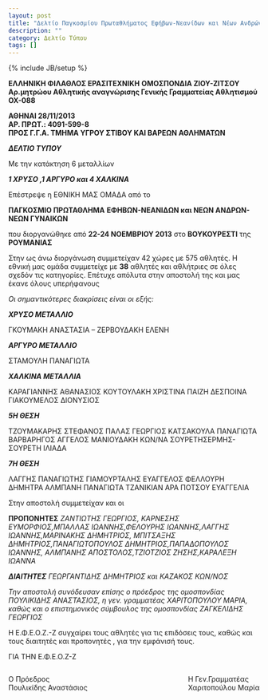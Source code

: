 ```yaml
---
layout: post
title: "Δελτίο Παγκοσμίου Πρωταθλήματος Εφήβων-Νεανίδων και Νέων Ανδρών-Νέων Γυναικών, Βουκουρέστι 2013"
description: ""
category: Δελτίο Τύπου
tags: []
---
```

{% include JB/setup %}

**ΕΛΛΗΝΙΚΗ ΦΙΛΑΘΛΟΣ ΕΡΑΣΙΤΕΧΝΙKH** **OΜΟΣΠΟΝΔΙΑ ΖΙΟΥ-ΖΙΤΣΟΥ** **Αρ.μητρώου Αθλητικής αναγνώρισης Γενικής Γραμματείας Αθλητισμού ΟΧ-088**

**ΑΘΗΝΑΙ 28/11/2013**  
**ΑΡ. ΠΡΩΤ.: 4091-599-8**      
**ΠΡΟΣ Γ.Γ.Α. ΤΜΗΜΑ ΥΓΡΟΥ ΣΤΙΒΟΥ ΚΑΙ ΒΑΡΕΩΝ ΑΘΛΗΜΑΤΩΝ**              

**_ΔΕΛΤΙΟ ΤΥΠΟΥ_**

Με την κατάκτηση 6 μεταλλίων 

**_1 ΧΡΥΣΟ ,1 ΑΡΓΥΡΟ και 4 ΧΑΛΚΙΝΑ_**

Επέστρεψε η ΕΘΝΙΚΗ ΜΑΣ ΟΜΑΔΑ από το 

**ΠΑΓΚΟΣΜΙΟ ΠΡΩΤΑΘΛΗΜΑ**
**ΕΦΗΒΩΝ-ΝΕΑΝΙΔΩΝ και ΝΕΩΝ ΑΝΔΡΩΝ-ΝΕΩΝ ΓΥΝΑΙΚΩΝ**

που διοργανώθηκε από **22-24 ΝΟΕΜΒΡΙΟΥ 2013** στο **ΒΟΥΚΟΥΡΕΣΤΙ** της **ΡΟΥΜΑΝΙΑΣ**

Στην ως άνω  διοργάνωση συμμετείχαν  42 χώρες με 575  αθλητές.
Η εθνική μας ομάδα συμμετείχε με **38** αθλητές και αθλήτριες σε όλες σχεδόν τις κατηγορίες. Επέτυχε απόλυτα στην αποστολή της και μας έκανε όλους υπερήφανους
      
_Οι σημαντικότερες διακρίσεις είναι οι εξής:_ 

**_ΧΡΥΣΟ ΜΕΤΑΛΛΙΟ_**

ΓΚΟΥΜΑΚΗ ΑΝΑΣΤΑΣΙΑ – ΖΕΡΒΟΥΔΑΚΗ ΕΛΕΝΗ

**_ΑΡΓΥΡΟ ΜΕΤΑΛΛΙΟ_**

ΣΤΑΜΟΥΛΗ ΠΑΝΑΓΙΩΤΑ

**_ΧΑΛΚΙΝΑ ΜΕΤΑΛΛΙΑ_**

ΚΑΡΑΓΙΑΝΝΗΣ ΑΘΑΝΑΣΙΟΣ
ΚΟΥΤΟΥΛΑΚΗ ΧΡΙΣΤΙΝΑ
ΠΑΙΖΗ ΔΕΣΠΟΙΝΑ
ΓΙΑΚΟΥΜΕΛΟΣ ΔΙΟΝΥΣΙΟΣ

**_5Η ΘΕΣΗ_**

ΤΖΟΥΜΑΚΑΡΗΣ ΣΤΕΦΑΝΟΣ
ΠΑΛΑΣ ΓΕΩΡΓΙΟΣ
ΚΑΤΣΑΚΟΥΛΑ ΠΑΝΑΓΙΩΤΑ
ΒΑΡΒΑΡΗΓΟΣ ΑΓΓΕΛΟΣ
ΜΑΝΙΟΥΔΑΚΗ ΚΩΝ/ΝΑ
ΣΟΥΡΕΤΗΣΕΡΜΗΣ-ΣΟΥΡΕΤΗ ΙΛΙΑΔΑ

**_7Η ΘΕΣΗ_**

ΛΑΓΓΗΣ ΠΑΝΑΓΙΩΤΗΣ
ΓΙΑΜΟΥΡΤΑΛΗΣ ΕΥΑΓΓΕΛΟΣ
ΦΕΛΛΟΥΡΗ ΔΗΜΗΤΡΑ
ΑΛΜΠΑΝΗ ΠΑΝΑΓΙΩΤΑ
ΤΖΑΝΙΚΙΑΝ ΑΡΑ
ΠΟΤΣΟΥ ΕΥΑΓΓΕΛΙΑ

Στην αποστολή συμμετείχαν και οι 

**ΠΡΟΠΟΝΗΤΕΣ** 
_ΖΑΝΤΙΩΤΗΣ ΓΕΩΡΓΙΟΣ, ΚΑΡΝΕΣΗΣ ΕΥΜΟΡΦΙΟΣ,ΜΠΑΛΛΑΣ ΙΩΑΝΝΗΣ,ΦΕΛΟΥΡΗΣ ΙΩΑΝΝΗΣ,ΛΑΓΓΗΣ ΙΩΑΝΝΗΣ,ΜΑΡΙΝΑΚΗΣ ΔΗΜΗΤΡΙΟΣ, ΜΠΙΤΣΑΞΗΣ ΔΗΜΗΤΡΙΟΣ,ΠΑΝΑΓΙΩΤΟΠΟΥΛΟΣ ΔΗΜΗΤΡΙΟΣ,ΠΑΠΑΔΟΠΟΥΛΟΣ ΙΩΑΝΝΗΣ, ΑΛΜΠΑΝΗΣ ΑΠΟΣΤΟΛΟΣ,ΤΖΙΟΤΖΙΟΣ ΖΗΣΗΣ,ΚΑΡΑΛΕΞΗ ΙΩΑΝΝΑ_

**_ΔΙΑΙΤΗΤΕΣ_** 
_ΓΕΩΡΓΑΝΤΙΔΗΣ ΔΗΜΗΤΡΙΟΣ και ΚΑΖΑΚΟΣ ΚΩΝ/ΝΟΣ_

_Την αποστολή συνόδευσαν επίσης  ο πρόεδρος της ομοσπονδίας ΠΟΥΛΙΚΙΔΗΣ ΑΝΑΣΤΑΣΙΟΣ, η γεν. γραμματέας ΧΑΡΙΤΟΠΟΥΛΟΥ ΜΑΡΙΑ, καθώς και ο επιστημονικός σύμβουλος της ομοσπονδίας ΖΑΓΚΕΛΙΔΗΣ ΓΕΩΡΓΙΟΣ_
 
Η Ε.Φ.Ε.Ο.Ζ.-Ζ συγχαίρει τους αθλητές για τις επιδόσεις τους, καθώς και τους διαιτητές και προπονητές , για την εμφάνισή τους. 

ΓΙΑ ΤΗΝ Ε.Φ.Ε.Ο.Ζ-Ζ<br>
<p style="float:left">Ο Πρόεδρος<br>
Πουλικίδης Αναστάσιος </p>
<p style="float:right">H Γεν.Γραμματέας<br>
Χαριτοπούλου Μαρία</p>
